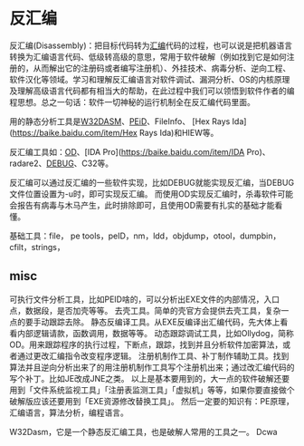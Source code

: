 # 反汇编

反汇编(Disassembly)：把目标代码转为[汇编](https://baike.baidu.com/item/汇编/627224)代码的过程，也可以说是把机器语言转换为汇编语言代码、低级转高级的意思，常用于软件破解（例如找到它是如何注册的，从而解出它的注册码或者编写注册机）、外挂技术、病毒分析、逆向工程、软件汉化等领域。学习和理解反汇编语言对软件调试、漏洞分析、OS的内核原理及理解高级语言代码都有相当大的帮助，在此过程中我们可以领悟到软件作者的编程思想。总之一句话：软件一切神秘的运行机制全在反汇编代码里面。



用的静态分析工具是[W32DASM](https://baike.baidu.com/item/W32DASM)、[PEiD](https://baike.baidu.com/item/PEiD)、FileInfo、 [Hex Rays Ida](https://baike.baidu.com/item/Hex Rays Ida)和HIEW等。

反汇编工具如：[OD](https://baike.baidu.com/item/OD)、[IDA Pro](https://baike.baidu.com/item/IDA Pro)、radare2、[DEBUG](https://baike.baidu.com/item/DEBUG)、C32等。

反汇编可以通过反汇编的一些软件实现，比如DEBUG就能实现反汇编，当DEBUG文件位置设置为-u时，即可实现反汇编。 而使用OD实现反汇编时，杀毒软件可能会报告有病毒与木马产生，此时排除即可，且使用OD需要有扎实的基础才能看懂。



基础工具：file， pe tools，peID，nm，ldd，objdump，otool，dumpbin， cfilt，strings，




## misc
可执行文件分析工具，比如PEID啥的，可以分析出EXE文件的内部情况，入口点，数据段，是否加壳等等。
去壳工具。简单的壳官方会提供去壳工具，复杂一点的要手动跟踪去除。
静态反编译工具。从EXE反编译出汇编代码，先大体上看看内部逻辑请款，函数调用，数据等等。
动态跟踪调试工具，比如Ollydog，简称OD。用来跟踪程序的执行过程，下断点，跟踪，找到并且分析软件加密算法，或者通过更改汇编指令改变程序逻辑。
注册机制作工具、补丁制作辅助工具。找到算法并且逆向分析出来了的用注册机制作工具写个注册机出来；通过改汇编代码的写个补丁。比如JE改成JNE之类。
以上是基本要用到的，大一点的软件破解还要用到「文件系统监视工具」「注册表监测工具」「虚拟机」等等，如果你要直接做个破解版应该还要用到「EXE资源修改替换工具」。
然后一定要的知识有：PE原理，汇编语言，算法分析，编程语言。


W32Dasm，它是一个静态反汇编工具，也是破解人常用的工具之一。
Dcwa
